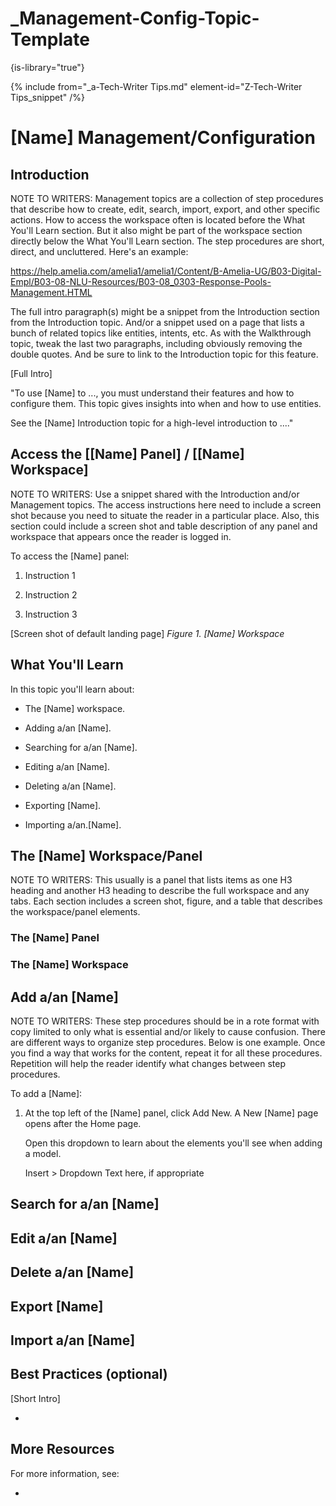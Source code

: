 # _Management-Config-Topic-Template

{is-library="true"}

<snippet id="_Management-Config-Topic-Template_snippet">

 {% include from="_a-Tech-Writer Tips.md" element-id="Z-Tech-Writer Tips_snippet" /%}

# [Name] Management/Configuration

## Introduction

NOTE TO WRITERS: Management topics are a collection of step procedures that describe how to create, edit, search, import, export, and other specific actions. How to access the workspace often is located before the What You'll Learn section. But it also might be part of the workspace section directly below the What You'll Learn section. The step procedures are short, direct, and uncluttered. Here's an example:

https://help.amelia.com/amelia1/amelia1/Content/B-Amelia-UG/B03-Digital-Empl/B03-08-NLU-Resources/B03-08_0303-Response-Pools-Management.HTML

The full intro paragraph(s) might be a snippet from the Introduction section from the Introduction topic. And/or a snippet used on a page that lists a bunch of related topics like entities, intents, etc. As with the Walkthrough topic, tweak the last two paragraphs, including obviously removing the double quotes. And be sure to link to the Introduction topic for this feature.

[Full Intro]

"To use [Name] to ..., you must understand their features and how to configure them. This topic gives insights into when and how to use entities.

See the [Name] Introduction topic for a high-level introduction to ...."

## Access the [[Name] Panel] / [[Name] Workspace]

NOTE TO WRITERS: Use a snippet shared with the Introduction and/or Management topics. The access instructions here need to include a screen shot because you need to situate the reader in a particular place. Also, this section could include a screen shot and table description of any panel and workspace that appears once the reader is logged in.

To access the [Name] panel:

1.    Instruction 1

2. Instruction 2

3. Instruction 3

[Screen shot of default landing page]
*Figure 1. [Name] Workspace*

## What You'll Learn

In this topic you'll learn about:

* The [Name] workspace.

* Adding a/an [Name].

* Searching for a/an [Name].

* Editing a/an [Name].

* Deleting a/an [Name].

* Exporting [Name].

* Importing a/an.[Name].

## The [Name] Workspace/Panel

NOTE TO WRITERS: This usually is a panel that lists items as one H3 heading and another H3 heading to describe the full workspace and any tabs. Each section includes a screen shot, figure, and a table that describes the workspace/panel elements.

### The [Name] Panel

 

### The [Name] Workspace

 

## Add a/an [Name]

NOTE TO WRITERS: These step procedures should be in a rote format with copy limited to only what is essential and/or likely to cause confusion. There are different ways to organize step procedures. Below is one example. Once you find a way that works for the content, repeat it for all these procedures. Repetition will help the reader identify what changes between step procedures.

 

To add a [Name]:

1. At the top left of the [Name] panel, click Add New. A New [Name] page opens after the Home page.

   Open this dropdown to learn about the elements you'll see when adding a model.

   Insert > Dropdown Text here, if appropriate

## Search for a/an [Name]

 

## Edit a/an [Name]

 

## Delete a/an [Name]

 

## Export [Name]

 

## Import a/an [Name]

 

## Best Practices (optional)

[Short Intro]

*  

## More Resources

For more information, see:

*  



</snippet>